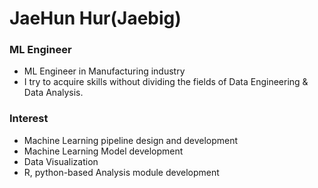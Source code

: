 # JaeHun Hur(Jaebig)

### ML Engineer
- ML Engineer in Manufacturing industry
- I try to acquire skills without dividing the fields of Data Engineering & Data Analysis.


### Interest
- Machine Learning pipeline design and development
- Machine Learning Model development
- Data Visualization
- R, python-based Analysis module development 
